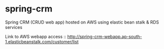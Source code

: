 # spring-crm
Spring CRM (CRUD web app) hosted on AWS using elastic bean stalk  &amp; RDS services

Link to AWS webapp access :: http://spring-crm-webapp.ap-south-1.elasticbeanstalk.com/customer/list
